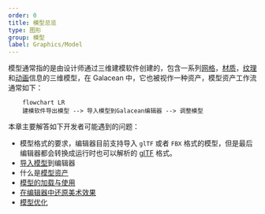```yaml
---
order: 0
title: 模型总览
type: 图形
group: 模型
label: Graphics/Model
---
```


模型通常指的是由设计师通过三维建模软件创建的，包含一系列[网格](/docs/graphics/mesh/mesh/)，[材质](/docs/graphics/material/material/)，[纹理](/docs/graphics/texture/texture/)和[动画](/docs/animation/overview/)信息的三维模型，在 Galacean 中，它也被视作一种资产，模型资产工作流通常如下：

```mermaid
	flowchart LR
	建模软件导出模型 --> 导入模型到Galacean编辑器 --> 调整模型
```

本章主要解答如下开发者可能遇到的问题：

- 模型格式的要求，编辑器目前支持导入 `glTF` 或者 `FBX` 格式的模型，但是最后编辑器都会转换成运行时也可以解析的 [glTF](./glTF) 格式。
- [导入模型](./importGlTF)到编辑器
- 什么是[模型资产](./assets)
- [模型的加载与使用](./use)
- [在编辑器中还原美术效果](./restoration)
- [模型优化](./opt)
